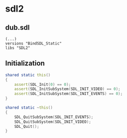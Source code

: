 # sdl2

## dub.sdl

```sdl
(...)
versions "BindSDL_Static"
libs "SDL2"
```

## Initialization

```d
shared static this()
{
    assert(SDL_Init(0) == 0);
    assert(SDL_InitSubSystem(SDL_INIT_VIDEO) == 0);
    assert(SDL_InitSubSystem(SDL_INIT_EVENTS) == 0);
}

shared static ~this()
{
    SDL_QuitSubSystem(SDL_INIT_EVENTS);
    SDL_QuitSubSystem(SDL_INIT_VIDEO);
    SDL_Quit();
}
```
